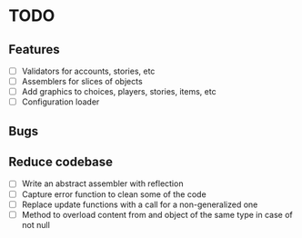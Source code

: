 # TODO

## Features
- [ ] Validators for accounts, stories, etc
- [ ] Assemblers for slices of objects
- [ ] Add graphics to choices, players, stories, items, etc
- [ ] Configuration loader

## Bugs

## Reduce codebase
- [ ] Write an abstract assembler with reflection
- [ ] Capture error function to clean some of the code
- [ ] Replace update functions with a call for a non-generalized one
- [ ] Method to overload content from and object of the same type in case of not null